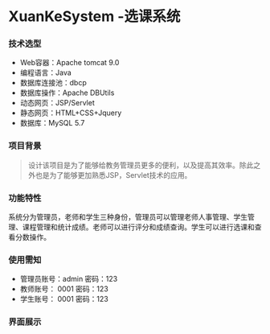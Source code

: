 # XuanKeSystem -选课系统
### 技术选型
* Web容器：Apache tomcat 9.0
* 编程语言：Java
* 数据库连接池：dbcp
* 数据库操作：Apache DBUtils
* 动态网页：JSP/Servlet
* 静态网页：HTML+CSS+Jquery
* 数据库：MySQL 5.7
### 项目背景
> 设计该项目是为了能够给教务管理员更多的便利，以及提高其效率。除此之外也是为了能够更加熟悉JSP，Servlet技术的应用。

### 功能特性
系统分为管理员，老师和学生三种身份，管理员可以管理老师人事管理、学生管理、课程管理和统计成绩。老师可以进行评分和成绩查询。学生可以进行选课和查看分数操作。

### 使用需知
* 管理员账号：admin   密码：123
* 教师账号：  0001    密码：123
* 学生账号：  0001    密码：123

### 界面展示
